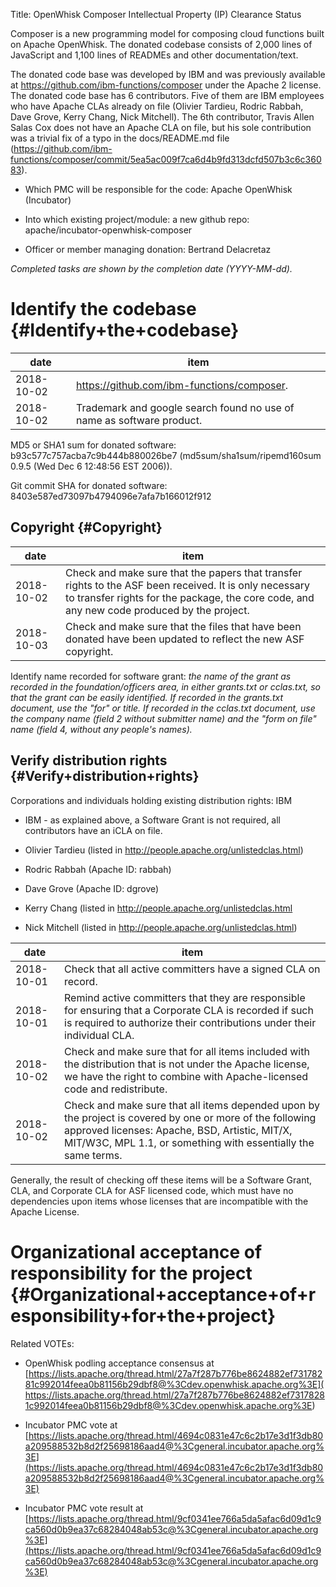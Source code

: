 Title: OpenWhisk Composer Intellectual Property (IP) Clearance Status


Composer is a new programming model for composing cloud functions built on Apache OpenWhisk. The donated codebase consists of 2,000 lines of JavaScript and 1,100 lines of READMEs and other documentation/text.


The donated code base was developed by IBM and was previously available at https://github.com/ibm-functions/composer under the Apache 2 license. The donated code base has 6 contributors. Five of them are IBM employees who have Apache CLAs already on file (Olivier Tardieu, Rodric Rabbah, Dave Grove, Kerry Chang, Nick Mitchell). The 6th contributor, Travis Allen Salas Cox does not have an Apache CLA on file, but his sole contribution was a trivial fix of a typo in the docs/README.md file (https://github.com/ibm-functions/composer/commit/5ea5ac009f7ca6d4b9fd313dcfd507b3c6c36083).



- Which PMC will be responsible for the code: Apache OpenWhisk (Incubator)


- Into which existing project/module: a new github repo: apache/incubator-openwhisk-composer


- Officer or member managing donation: Bertrand Delacretaz

 _Completed tasks are shown by the completion date (YYYY-MM-dd)._ 


# Identify the codebase {#Identify+the+codebase}

| date | item |
|------|------|
| 2018-10-02 | https://github.com/ibm-functions/composer. |
| 2018-10-02 | Trademark and google search found no use of name as software product. |

MD5 or SHA1 sum for donated software: b93c577c757acba7c9b444b880026be7 (md5sum/sha1sum/ripemd160sum 0.9.5 (Wed Dec 6 12:48:56 EST 2006)).


Git commit SHA for donated software: 8403e587ed73097b4794096e7afa7b166012f912


## Copyright {#Copyright}

| date | item |
|------|------|
| 2018-10-02 | Check and make sure that the papers that transfer rights to the ASF been received. It is only necessary to transfer rights for the package, the core code, and any new code produced by the project. |
| 2018-10-03 | Check and make sure that the files that have been donated have been updated to reflect the new ASF copyright. |

Identify name recorded for software grant: _the name of the grant as recorded in the foundation/officers area, in either grants.txt or cclas.txt, so that the grant can be easily identified. If recorded in the grants.txt document, use the "for" or title. If recorded in the cclas.txt document, use the company name (field 2 without submitter name) and the "form on file" name (field 4, without any people's names)._ 


## Verify distribution rights {#Verify+distribution+rights}

Corporations and individuals holding existing distribution rights: IBM



- IBM - as explained above, a Software Grant is not required, all contributors have an iCLA on file.

- Olivier Tardieu (listed in http://people.apache.org/unlistedclas.html)

- Rodric Rabbah (Apache ID: rabbah)

- Dave Grove (Apache ID: dgrove)

- Kerry Chang (listed in http://people.apache.org/unlistedclas.html

- Nick Mitchell (listed in http://people.apache.org/unlistedclas.html)

| date | item |
|------|------|
| 2018-10-01 | Check that all active committers have a signed CLA on record. |
| 2018-10-01 | Remind active committers that they are responsible for ensuring that a Corporate CLA is recorded if such is required to authorize their contributions under their individual CLA. |
| 2018-10-02 | Check and make sure that for all items included with the distribution that is not under the Apache license, we have the right to combine with Apache-licensed code and redistribute. |
| 2018-10-02 | Check and make sure that all items depended upon by the project is covered by one or more of the following approved licenses: Apache, BSD, Artistic, MIT/X, MIT/W3C, MPL 1.1, or something with essentially the same terms. |

Generally, the result of checking off these items will be a Software Grant, CLA, and Corporate CLA for ASF licensed code, which must have no dependencies upon items whose licenses that are incompatible with the Apache License.


# Organizational acceptance of responsibility for the project {#Organizational+acceptance+of+responsibility+for+the+project}

Related VOTEs:



- OpenWhisk podling acceptance consensus at [https://lists.apache.org/thread.html/27a7f287b776be8624882ef73178281c992014feea0b81156b29dbf8@%3Cdev.openwhisk.apache.org%3E](          https://lists.apache.org/thread.html/27a7f287b776be8624882ef73178281c992014feea0b81156b29dbf8@%3Cdev.openwhisk.apache.org%3E) 

- Incubator PMC vote at [https://lists.apache.org/thread.html/4694c0831e47c6c2b17e3d1f3db80a209588532b8d2f25698186aad4@%3Cgeneral.incubator.apache.org%3E](https://lists.apache.org/thread.html/4694c0831e47c6c2b17e3d1f3db80a209588532b8d2f25698186aad4@%3Cgeneral.incubator.apache.org%3E) 

- Incubator PMC vote result at [https://lists.apache.org/thread.html/9cf0341ee766a5da5afac6d09d1c9ca560d0b9ea37c68284048ab53c@%3Cgeneral.incubator.apache.org%3E](https://lists.apache.org/thread.html/9cf0341ee766a5da5afac6d09d1c9ca560d0b9ea37c68284048ab53c@%3Cgeneral.incubator.apache.org%3E) 
